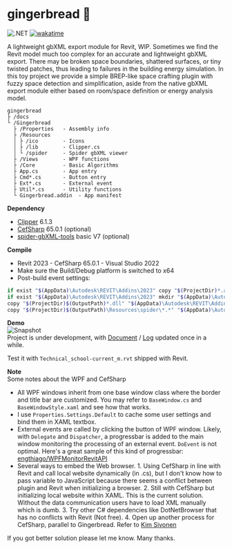 # gingerbread :rice_cracker:

![.NET](https://img.shields.io/badge/.NET-4.8-blue.svg)
[![wakatime](https://wakatime.com/badge/user/b04d35f7-79c6-4b67-9dd8-73bd60f22c2f/project/786ea6d5-5101-40cd-bd99-db2c2a0f428d.svg)](https://wakatime.com/badge/user/b04d35f7-79c6-4b67-9dd8-73bd60f22c2f/project/786ea6d5-5101-40cd-bd99-db2c2a0f428d)

A lightweight gbXML export module for Revit, WIP. Sometimes we find the Revit model much too complex for an accurate and lightweight gbXML export. There may be broken space boundaries, shattered surfaces, or tiny twisted patches, thus leading to failures in the building energy simulation. In this toy project we provide a simple BREP-like space crafting plugin with fuzzy space detection and simplification, aside from the native gbXML export module either based on room/space definition or energy analysis model. 

```
gingerbread
├ /docs
└ /Gingerbread
  ├ /Properties   - Assembly info
  ├ /Resources
  │ ├ /ico        - Icons
  │ ├ /lib        - Clipper.cs
  │ └ /spider     - Spider gbXML viewer
  ├ /Views        - WPF functions
  ├ /Core         - Basic Algorithms
  ├ App.cs        - App entry
  ├ Cmd*.cs       - Button entry
  ├ Ext*.cs       - External event
  ├ Util*.cs      - Utility functions
  └ Gingerbread.addin  - App manifest
```

**Dependency**  
- [Clipper](http://www.angusj.com/delphi/clipper.php) 6.1.3  
- [CefSharp](https://github.com/cefsharp/CefSharp) 65.0.1 (optional)  
- [spider-gbXML-tools](https://github.com/ladybug-tools/spider-gbxml-tools) basic V7 (optional)  

**Compile**  
- Revit 2023 - CefSharp 65.0.1 - Visual Studio 2022
- Make sure the Build/Debug platform is switched to x64
- Post-build event settings:
```bash
if exist "$(AppData)\Autodesk\REVIT\Addins\2023" copy "$(ProjectDir)*.addin" "$(AppData)\Autodesk\REVIT\Addins\2022"
if exist "$(AppData)\Autodesk\REVIT\Addins\2023" mkdir "$(AppData)\Autodesk\REVIT\Addins\2022\Gingerbread" mkdir "$(AppData)\Autodesk\REVIT\Addins\2022\Gingerbread\Spider"
copy "$(ProjectDir)$(OutputPath)*.dll" "$(AppData)\Autodesk\REVIT\Addins\2023\Gingerbread"
copy "$(ProjectDir)$(OutputPath)\Resources\spider\*.*" "$(AppData)\Autodesk\REVIT\Addins\2023\Gingerbread\Spider"
```

**Demo**  
![Snapshot](https://i.postimg.cc/XNPN6P9k/Interface-v3.jpg)  
Project is under development, with [Document](https://https://gingerbread.readthedocs.io/) / [Log](https://docs.google.com/spreadsheets/d/1GnTWx-_kwdaAGRdL3LA4CheP_-5_2_bUgBY8ID7Jfow/edit?usp=sharing) updated once in a while.
  
Test it with `Technical_school-current_m.rvt` shipped with Revit.  


**Note**  
Some notes about the WPF and CefSharp
- All WPF windows inherit from one base window class where the border and title bar are customized. You may refer to `BaseWindow.cs` and `BaseWindowStyle.xaml` and see how that works.
- I use `Properties.Settings.Default` to cache some user settings and bind them in XAML textbox.
- External events are called by clicking the button of WPF window. Likely, with `Delegate` and `Dispatcher`, a progressbar is added to the main window monitoring the processing of an external event. `DoEvent` is not optimal. Here's a great sample of this kind of progressbar: [engthiago/WPFMonitorRevitAPI](https://github.com/engthiago/WPFMonitorRevitAPI)
- Several ways to embed the Web browser. 1. Using CefSharp in line with Revit and call local website dynamically (in .cs), but I don't know how to pass variable to JavaScript because there seems a conflict between plugin and Revit when initializing a browser. 2. Still with CefSharp but initializing local website within XAML. This is the current solution. Without the data communication users have to load XML manually which is dumb. 3. Try other C# dependencies like DotNetBrowser that has no conflicts with Revit (Not free). 4. Open up another process for CefSharp, parallel to Gingerbread. Refer to [Kim Sivonen](https://forums.autodesk.com/t5/revit-api-forum/revit-2019-1-add-in-and-cefsharp-library/td-p/8205740)

If you got better solution please let me know. Many thanks.  